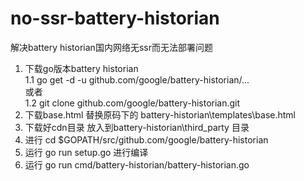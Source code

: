 # no-ssr-battery-historian

解决battery historian国内网络无ssr而无法部署问题

1. 下载go版本battery historian  
1.1 go get -d -u github.com/google/battery-historian/...  
或者  
1.2 git clone github.com/google/battery-historian.git  
2. 下载base.html 替换原码下的 battery-historian\templates\base.html
3. 下载好cdn目录 放入到battery-historian\third_party 目录
4. 进行 cd $GOPATH/src/github.com/google/battery-historian
5. 运行 go run setup.go 进行编译
6. 运行 go run cmd/battery-historian/battery-historian.go  
